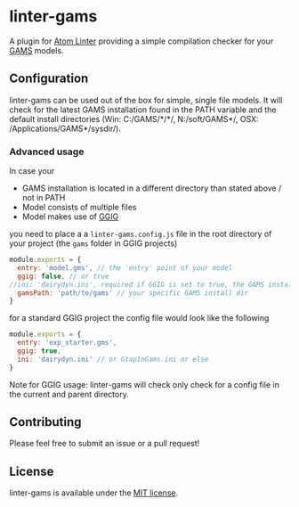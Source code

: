 # linter-gams

A plugin for [Atom Linter](https://github.com/AtomLinter/atom-linter) providing a simple compilation checker for your [GAMS](https://www.gams.com/) models.

## Configuration
linter-gams can be used out of the box for simple, single file models. It will check for the latest GAMS installation found in the PATH variable and the default install directories (Win: C:/GAMS/\*/\*/, N:/soft/GAMS*/, OSX: /Applications/GAMS*/sysdir/).

### Advanced usage
In case your
  - GAMS installation is located in a different directory than stated above / not in PATH
  - Model consists of multiple files
  - Model makes use of [GGIG](http://www.ilr.uni-bonn.de/em/rsrch/ggig/ggig_e.htm)

you need to place a a ```linter-gams.config.js``` file in the root directory of your project (the ```gams``` folder in GGIG projects)

```javascript
module.exports = {
  entry: 'model.gms', // the 'entry' point of your model
  ggig: false, // or true
//ini: 'dairydyn.ini', required if GGIG is set to true, the GAMS install & scratch directory & other parameters are parsed from here
  gamsPath: 'path/to/gams' // your specific GAMS install dir
}
```
for a standard GGIG project the config file would look like the following

```javascript
module.exports = {
  entry: 'exp_starter.gms',
  ggig: true,
  ini: 'dairydyn.ini' // or GtapInGams.ini or else
}
```
Note for GGIG usage: linter-gams will check only check for a config file in the current and parent directory.

## Contributing

Please feel free to submit an issue or a pull request!

## License

linter-gams is available under the [MIT license](http://opensource.org/licenses/MIT).
